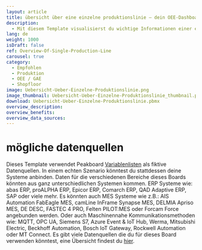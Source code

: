 ```yaml
---
layout: article
title: übersicht über eine einzelne produktionslinie ― dein OEE-Dashboard in der produktion
description: 
  - Mit diesem Template visualisierst du wichtige Informationen einer einzelnen Produktionslinie. Lasse dir leicht klassische Kennzahlen deiner Maschinen wie z. B. Soll-Ist-Vergleiche von Stückzahlen, Gesamtanlageneffektivität oder Stillstände in Echtzeit anzeigen. So kannst du schnell und übersichtlich den aktuellen Status eines Auftrags sowie die Entwicklung der GAE, überblicken, was zur Verbesserung deiner Produktionsprozesse beiträgt und Ressourcen in der Fertigung einspart. Jetzt loslegen und Template herunterladen!
lang: de
weight: 1000
isDraft: false
ref: Overview-Of-Single-Production-Line
carousel: true
category:
  - Empfohlen
  - Produktion
  - OEE / GAE
  - Shopfloor
image: Uebersicht-Ueber-Einzelne-Produktionslinie.png
image_thumbnail: Uebersicht-Ueber-Einzelne-Produktionslinie_thumbnail.png
download: Uebersicht-Ueber-Einzelne-Produktionslinie.pbmx
overview_description:
overview_benefits:
overview_data_sources:
---
```

# mögliche datenquellen
Dieses Template verwendet Peakboard [Variablenlisten](https://help.peakboard.com/scripting/de-variables.html) als fiktive Datenquellen. In einem echten Szenario könntest du stattdessen deine Systeme anbinden. Daten für die verschiedenen Bereiche dieses Boards könnten aus ganz unterschiedlichen Systemen kommen. ERP Systeme wie: abas ERP, proALPHA ERP, Epicor ERP, Comarch ERP, QAD Adaptive ERP, SAP oder viele mehr. Es könnten auch MES Systeme wie z.B.: AIS Automation FabEagle MES, camLine InFrame Synapse MES, DELMIA Apriso MES, DE DESC, FASTEC 4 PRO, Felten PILOT:MES oder Forcam Force angebunden werden. Oder auch Maschinennahe Kommunikationsmethoden wie: MQTT, OPC UA, Siemens S7, Azure Event & IoT Hub, Werma, Mitsubishi Electric, Beckhoff Automation, Bosch IoT Gateway, Rockwell Automation oder MT Connect. Es gibt viele Datenquellen die du für dieses Board verwenden könntest, eine Übersicht findest du [hier](https://peakboard.com/produkt/peakboard-versionen/#schnittstellen).
